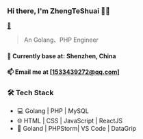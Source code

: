 ### Hi there, I'm ZhengTeShuai 👨‍💻

[📧](https://github.com/kautukkundan/Awesome-Profile-README-templates/blob/master/dynamic-realtime/jiangzhiguo2010@live.com)

> An Golang、PHP Engineer

#### 📍 Currently base at: Shenzhen, China  

#### 📫 Email me at [1533439272@qq.com]

### 🛠 Tech Stack

- 💻  Golang | PHP | MySQL
- 🌐  HTML | CSS | JavaScript | ReactJS
- 🔧  Goland | PHPStorm| VS Code | DataGrip
